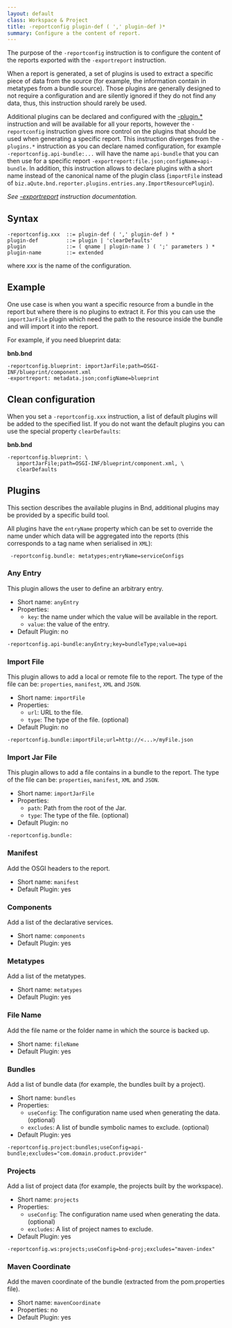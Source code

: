 ```yaml
---
layout: default
class: Workspace & Project
title: -reportconfig plugin-def ( ',' plugin-def )*  
summary: Configure a the content of report.
---
```


The purpose of the `-reportconfig` instruction is to configure the content of the reports exported with the `-exportreport` instruction.

When a report is generated, a set of plugins is used to extract a specific piece of data from the source (for example, the information contain in metatypes from a bundle source). Those plugins are generally designed to not require a configuration and are silently ignored if they do not find any data, thus, this instruction should rarely be used.

Additional plugins can be declared and configured with the [-plugin.*](./plugin.html) instruction and will be available for all your reports, however the `-reportconfig` instruction gives more control on the  plugins that should be used when generating a specific report. This instruction diverges from the `-plugins.*` instruction as you can declare named configuration, for example `-reportconfig.api-bundle:...` will have the name `api-bundle` that you can then use for a specific report `-exportreport:file.json;configName=api-bundle`. In addition, this instruction allows to declare plugins with a short name instead of the canonical name of the plugin class (`importFile` instead of `biz.aQute.bnd.reporter.plugins.entries.any.ImportResourcePlugin`).

*See [-exportreport](./exportreport.html) instruction documentation.*

## Syntax

    -reportconfig.xxx  ::= plugin-def ( ',' plugin-def ) *
    plugin-def         ::= plugin | 'clearDefaults'
    plugin             ::= ( qname | plugin-name ) ( ';' parameters ) *
    plugin-name        ::= extended

where *xxx* is the name of the configuration.

## Example

One use case is when you want a specific resource from a bundle in the report but where there is no plugins to extract it. For this you can use the `importJarFile` plugin which need the path to the resource inside the bundle and will import it into the report.

For example, if you need blueprint data:

**bnb.bnd**

    -reportconfig.blueprint: importJarFile;path=OSGI-INF/blueprint/component.xml
    -exportreport: metadata.json;configName=blueprint

## Clean configuration

When you set a `-reportconfig.xxx` instruction, a list of default plugins will be added to the specified list. If you do not want the default plugins you can use the special property `clearDefaults`:

**bnb.bnd**

    -reportconfig.blueprint: \
       importJarFile;path=OSGI-INF/blueprint/component.xml, \
       clearDefaults

## Plugins

This section describes the available plugins in Bnd, additional plugins may be provided by a specific build tool.

All plugins have the `entryName` property which can be set to override the name under which data will be aggregated into the reports (this corresponds to a tag name when serialised in `XML`):

     -reportconfig.bundle: metatypes;entryName=serviceConfigs

### Any Entry

This plugin allows the user to define an arbitrary entry.

* Short name: `anyEntry`
* Properties:
   * `key`: the name under which the value will be available in the report.
   * `value`: the value of the entry.
* Default Plugin: no

```
-reportconfig.api-bundle:anyEntry;key=bundleType;value=api
```

### Import File

This plugin allows to add a local or remote file to the report. The type of the file can be: `properties`, `manifest`, `XML` and `JSON`.

* Short name: `importFile`
* Properties:
   * `url`: URL to the file.
   * `type`: The type of the file. (optional)
* Default Plugin: no

```
-reportconfig.bundle:importFile;url=http://<...>/myFile.json
```

### Import Jar File

This plugin allows to add a file contains in a bundle to the report. The type of the file can be: `properties`, `manifest`, `XML` and `JSON`.

* Short name: `importJarFile`
* Properties:
   * `path`: Path from the root of the Jar.
   * `type`: The type of the file. (optional)
* Default Plugin: no

```
-reportconfig.bundle:
```

### Manifest

Add the OSGI headers to the report.

* Short name: `manifest`
* Default Plugin: yes


### Components

Add a list of the declarative services.

* Short name: `components`
* Default Plugin: yes


### Metatypes

Add a list of the metatypes.

* Short name: `metatypes`
* Default Plugin: yes

### File Name

Add the file name or the folder name in which the source is backed up.

* Short name: `fileName`
* Default Plugin: yes

### Bundles

Add a list of bundle data (for example, the bundles built by a project).

* Short name: `bundles`
* Properties:
   * `useConfig`: The configuration name used when generating the data. (optional)
   * `excludes`: A list of bundle symbolic names to exclude. (optional)
* Default Plugin: yes

```
-reportconfig.project:bundles;useConfig=api-bundle;excludes="com.domain.product.provider"
```

### Projects

Add a list of project data (for example, the projects built by the workspace).

* Short name: `projects`
* Properties:
   * `useConfig`: The configuration name used when generating the data. (optional)
   * `excludes`: A list of project names to exclude.
* Default Plugin: yes

```
-reportconfig.ws:projects;useConfig=bnd-proj;excludes="maven-index"
```

### Maven Coordinate

Add the maven coordinate of the bundle (extracted from the pom.properties file).

* Short name: `mavenCoordinate`
* Properties: no
* Default Plugin: yes
